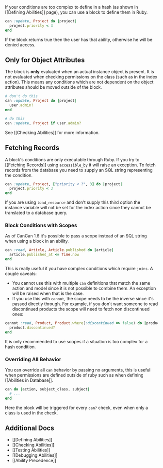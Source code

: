 If your conditions are too complex to define in a hash (as shown in [[Defining Abilities]] page), you can use a block to define them in Ruby.

```ruby
can :update, Project do |project|
  project.priority < 3
end
```

If the block returns true then the user has that ability, otherwise he will be denied access.

## Only for Object Attributes

The block is **only** evaluated when an actual instance object is present. It is not evaluated when checking permissions on the class (such as in the index action). This means any conditions which are not dependent on the object attributes should be moved outside of the block.

```ruby
# don't do this
can :update, Project do |project|
  user.admin?
end

# do this
can :update, Project if user.admin?
```

See [[Checking Abilities]] for more information.


## Fetching Records

A block's conditions are only executable through Ruby. If you try to [[Fetching Records]] using `accessible_by` it will raise an exception. To fetch records from the database you need to supply an SQL string representing the condition.

```ruby
can :update, Project, ["priority < ?", 3] do |project|
  project.priority < 3
end
```

If you are using `load_resource` and don't supply this third option the instance variable will not be set for the index action since they cannot be translated to a database query.


### Block Conditions with Scopes

As of CanCan 1.6 it's possible to pass a scope instead of an SQL string when using a block in an ability.

```ruby
can :read, Article, Article.published do |article|
  article.published_at <= Time.now
end
```

This is really useful if you have complex conditions which require `joins`. A couple caveats:

* You cannot use this with multiple `can` definitions that match the same action and model since it is not possible to combine them. An exception will be raised when that is the case.
* If you use this with `cannot`, the scope needs to be the inverse since it's passed directly through. For example, if you don't want someone to read discontinued products the scope will need to fetch non discontinued ones:

```ruby
cannot :read, Product, Product.where(:discontinued => false) do |product|
  product.discontinued?
end
```

It is only recommended to use scopes if a situation is too complex for a hash condition.


### Overriding All Behavior

You can override all `can` behavior by passing no arguments, this is useful when permissions are defined outside of ruby such as when defining [[Abilities in Database]].

```ruby
can do |action, subject_class, subject|
  # ...
end
```

Here the block will be triggered for every `can?` check, even when only a class is used in the check.


## Additional Docs

* [[Defining Abilities]]
* [[Checking Abilities]]
* [[Testing Abilities]]
* [[Debugging Abilities]]
* [[Ability Precedence]]
